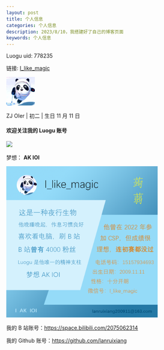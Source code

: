 ```yaml
---
layout: post
title: 个人信息
categories: 个人信息
description: 2023/8/10，我搭建好了自己的博客页面
keywords: 个人信息
---
```


Luogu uid: 778235

链接: [I_like_magic](https://www.luogu.com.cn/user/778235)

<img src="/images/posts/first-blog/778235.png" width="15%">

ZJ OIer | 初二 | 生日 11 月 11 日

#### 欢迎关注我的 Luogu 账号

[![](http://api.jerryz.com.cn/guzhi?id=778235&scores=100,40,18,86,0&dark_mode=true&card_width=650)](https://www.luogu.com.cn/user/778235 "垃圾估值")

梦想： **AK IOI**

<img src="/images/posts/first-blog/个人名片.png" width="80%">

我的 B 站账号：<https://space.bilibili.com/2075062314>

我的 Github 账号：<https://github.com/lanruixiang>

